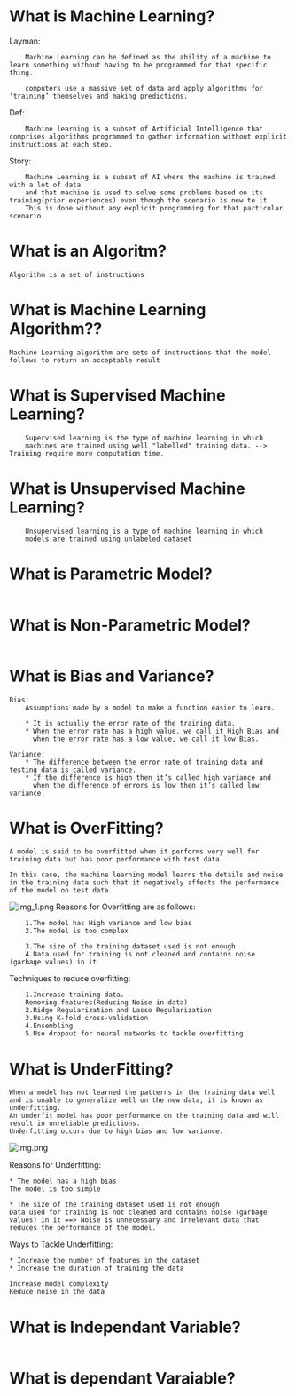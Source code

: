 # What is Machine Learning?
Layman:
```
    Machine Learning can be defined as the ability of a machine to learn something without having to be programmed for that specific thing.
    
    computers use a massive set of data and apply algorithms for ‘training’ themselves and making predictions.
```
Def:
```
    Machine learning is a subset of Artificial Intelligence that comprises algorithms programmed to gather information without explicit instructions at each step.
```

Story:
```
    Machine Learning is a subset of AI where the machine is trained with a lot of data
    and that machine is used to solve some problems based on its training(prior experiences) even though the scenario is new to it.
    This is done without any explicit programming for that particular scenario.
```

# What is an Algoritm?
```Algorithm is a set of instructions```

# What is Machine Learning Algorithm??
```Machine Learning algorithm are sets of instructions that the model follows to return an acceptable result```

# What is Supervised Machine Learning?
```
    Supervised learning is the type of machine learning in which 
    machines are trained using well "labelled" training data. --> Training require more computation time.
```
# What is Unsupervised Machine Learning?
```
    Unsupervised learning is a type of machine learning in which 
    models are trained using unlabeled dataset
```
# What is Parametric Model?
```

```
# What is Non-Parametric Model?
```

```
# What is Bias and Variance?
```
Bias:
    Assumptions made by a model to make a function easier to learn.
     
    * It is actually the error rate of the training data. 
    * When the error rate has a high value, we call it High Bias and 
      when the error rate has a low value, we call it low Bias.
    
Variance:  
    * The difference between the error rate of training data and testing data is called variance. 
    * If the difference is high then it’s called high variance and 
      when the difference of errors is low then it’s called low variance. 
```
# What is OverFitting?
```
A model is said to be overfitted when it performs very well for training data but has poor performance with test data.

In this case, the machine learning model learns the details and noise in the training data such that it negatively affects the performance of the model on test data.
```
![img_1.png](img_1.png)
Reasons for Overfitting are as follows:
```
    1.The model has High variance and low bias
    2.The model is too complex
    
    3.The size of the training dataset used is not enough
    4.Data used for training is not cleaned and contains noise (garbage values) in it 
```
Techniques to reduce overfitting:

```
    1.Increase training data.
    Removing features(Reducing Noise in data)
    2.Ridge Regularization and Lasso Regularization
    3.Using K-fold cross-validation
    4.Ensembling
    5.Use dropout for neural networks to tackle overfitting.
```
# What is UnderFitting?
```
When a model has not learned the patterns in the training data well and is unable to generalize well on the new data, it is known as underfitting. 
An underfit model has poor performance on the training data and will result in unreliable predictions.
Underfitting occurs due to high bias and low variance.
```
![img.png](img.png)

Reasons for Underfitting:
```
* The model has a high bias
The model is too simple

* The size of the training dataset used is not enough
Data used for training is not cleaned and contains noise (garbage values) in it ==> Noise is unnecessary and irrelevant data that reduces the performance of the model.
```
Ways to Tackle Underfitting:
```
* Increase the number of features in the dataset
* Increase the duration of training the data

Increase model complexity
Reduce noise in the data
```

# What is Independant Variable?
```

```
# What is dependant Varaiable?
```

```